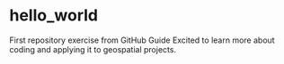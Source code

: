 # hello_world
First repository exercise from GitHub Guide
Excited to learn more about coding and applying it to geospatial projects.
